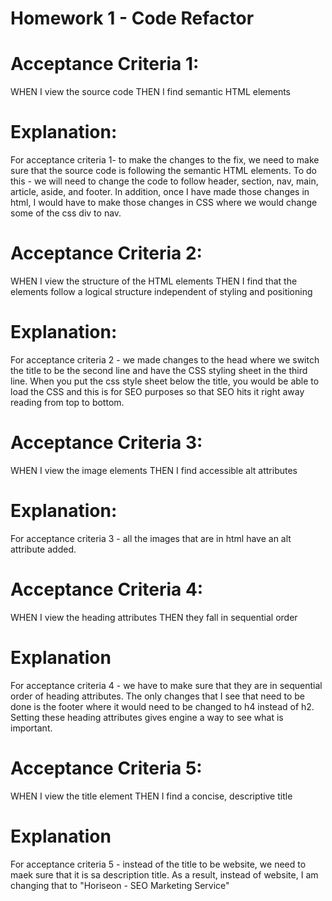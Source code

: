 # Homework 1 - Code Refactor 

# Acceptance Criteria 1: 
WHEN I view the source code
THEN I find semantic HTML elements

# Explanation: 
For acceptance criteria 1- to make the changes to the fix, we need to make sure that the source code is following the semantic HTML elements. To do this - we will need to change the code to follow header, section, nav, main, article, aside, and footer. In addition, once I have made those changes in html, I would have to make those changes in CSS where we would change some of the css div to nav. 


# Acceptance Criteria 2: 
WHEN I view the structure of the HTML elements
THEN I find that the elements follow a logical structure independent of styling and positioning

# Explanation: 
For acceptance criteria 2 - we made changes to the head where we switch the title to be the second line and have the CSS styling sheet in the third line. When you put the css style sheet below the title, you would be able to load the CSS and this is for SEO purposes so that SEO hits it right away reading from top to bottom. 

# Acceptance Criteria 3: 
WHEN I view the image elements
THEN I find accessible alt attributes

# Explanation: 
For acceptance criteria 3 - all the images that are in html have an alt attribute added. 

# Acceptance Criteria 4: 
WHEN I view the heading attributes
THEN they fall in sequential order

# Explanation 
For acceptance criteria 4 - we have to make sure that they are in sequential order of heading attributes. The only changes that I see that need to be done is the footer where it would need to be changed to h4 instead of h2. Setting these heading attributes gives engine a way to see what is important. 

# Acceptance Criteria 5: 
WHEN I view the title element
THEN I find a concise, descriptive title

# Explanation 
For acceptance criteria 5 - instead of the title to be website, we need to maek sure that it is sa description title. As a result, instead of website, I am changing that to "Horiseon - SEO Marketing Service"
